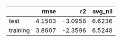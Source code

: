 |          |   rmse |      r2 |   avg_nll |
|:---------|-------:|--------:|----------:|
| test     | 4.1503 | -3.0958 |    6.6236 |
| training | 3.8607 | -2.3596 |    6.5248 |